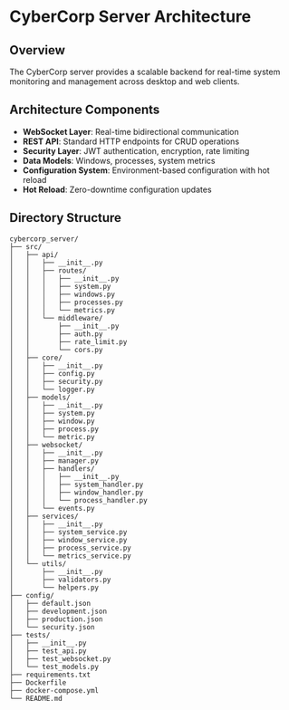 # CyberCorp Server Architecture

## Overview
The CyberCorp server provides a scalable backend for real-time system monitoring and management across desktop and web clients.

## Architecture Components
- **WebSocket Layer**: Real-time bidirectional communication
- **REST API**: Standard HTTP endpoints for CRUD operations
- **Security Layer**: JWT authentication, encryption, rate limiting
- **Data Models**: Windows, processes, system metrics
- **Configuration System**: Environment-based configuration with hot reload
- **Hot Reload**: Zero-downtime configuration updates

## Directory Structure
```
cybercorp_server/
├── src/
│   ├── api/
│   │   ├── __init__.py
│   │   ├── routes/
│   │   │   ├── __init__.py
│   │   │   ├── system.py
│   │   │   ├── windows.py
│   │   │   ├── processes.py
│   │   │   └── metrics.py
│   │   └── middleware/
│   │       ├── __init__.py
│   │       ├── auth.py
│   │       ├── rate_limit.py
│   │       └── cors.py
│   ├── core/
│   │   ├── __init__.py
│   │   ├── config.py
│   │   ├── security.py
│   │   └── logger.py
│   ├── models/
│   │   ├── __init__.py
│   │   ├── system.py
│   │   ├── window.py
│   │   ├── process.py
│   │   └── metric.py
│   ├── websocket/
│   │   ├── __init__.py
│   │   ├── manager.py
│   │   ├── handlers/
│   │   │   ├── __init__.py
│   │   │   ├── system_handler.py
│   │   │   ├── window_handler.py
│   │   │   └── process_handler.py
│   │   └── events.py
│   ├── services/
│   │   ├── __init__.py
│   │   ├── system_service.py
│   │   ├── window_service.py
│   │   ├── process_service.py
│   │   └── metrics_service.py
│   └── utils/
│       ├── __init__.py
│       ├── validators.py
│       └── helpers.py
├── config/
│   ├── default.json
│   ├── development.json
│   ├── production.json
│   └── security.json
├── tests/
│   ├── __init__.py
│   ├── test_api.py
│   ├── test_websocket.py
│   └── test_models.py
├── requirements.txt
├── Dockerfile
├── docker-compose.yml
└── README.md